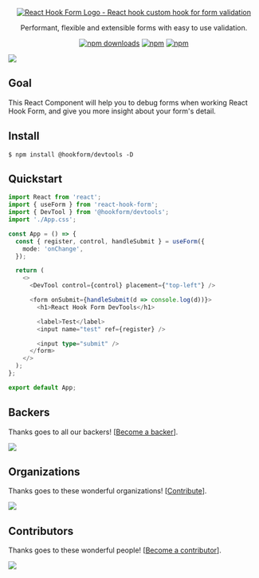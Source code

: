 <div align="center">
    <p align="center">
        <a href="https://react-hook-form.com" title="React Hook Form - Simple React forms validation">
            <img src="https://raw.githubusercontent.com/bluebill1049/react-hook-form/master/docs/logo.png" alt="React Hook Form Logo - React hook custom hook for form validation" />
        </a>
    </p>
</div>

<p align="center">Performant, flexible and extensible forms with easy to use validation.</p>

<div align="center">

[![npm downloads](https://img.shields.io/npm/dm/@hookform/devtools.svg?style=for-the-badge)](https://www.npmjs.com/package/@hookform/devtools)
[![npm](https://img.shields.io/npm/dt/@hookform/devtools.svg?style=for-the-badge)](https://www.npmjs.com/package/@hookform/devtools)
[![npm](https://img.shields.io/bundlephobia/minzip/@hookform/devtools?style=for-the-badge)](https://bundlephobia.com/result?p=@hookform/devtools)

</div>

<img src="https://react-hook-form.com/static/dev-tool-4a61171024c1e1985abfac2bebc7dbee.png" />

## Goal

This React Component will help you to debug forms when working React Hook Form, and give you more insight about your form's detail.

## Install

    $ npm install @hookform/devtools -D

## Quickstart

```typescript jsx
import React from 'react';
import { useForm } from 'react-hook-form';
import { DevTool } from '@hookform/devtools';
import './App.css';

const App = () => {
  const { register, control, handleSubmit } = useForm({
    mode: 'onChange',
  });

  return (
    <>
      <DevTool control={control} placement={"top-left"} />

      <form onSubmit={handleSubmit(d => console.log(d))}>
        <h1>React Hook Form DevTools</h1>

        <label>Test</label>
        <input name="test" ref={register} />

        <input type="submit" />
      </form>
    </>
  );
};

export default App;
```

## Backers

Thanks goes to all our backers! [[Become a backer](https://opencollective.com/react-hook-form#backer)].

<a href="https://opencollective.com/react-hook-form#backers">
    <img src="https://opencollective.com/react-hook-form/backers.svg?width=950" />
</a>

## Organizations

Thanks goes to these wonderful organizations! [[Contribute](https://opencollective.com/react-hook-form/contribute)].

<a href="https://github.com/react-hook-form/react-hook-form/graphs/contributors">
    <img src="https://opencollective.com/react-hook-form/organizations.svg?width=950" />
</a>

## Contributors

Thanks goes to these wonderful people! [[Become a contributor](https://github.com/react-hook-form/react-hook-form/blob/master/CONTRIBUTING.md)].

<a href="https://github.com/react-hook-form/react-hook-form/graphs/contributors">
    <img src="https://opencollective.com/react-hook-form/contributors.svg?width=950" />
</a>
